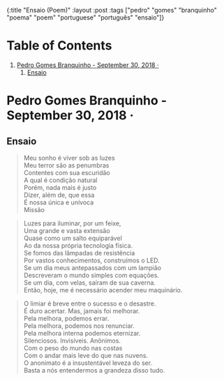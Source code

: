 {:title "Ensaio (Poem)"
 :layout :post
 :tags  ["pedro" "gomes" "branquinho" "poema" "poem" "portuguese" "português" "ensaio"]}

# Table of Contents

1.  [Pedro Gomes Branquinho - September 30, 2018  ·](#orge257583)
    1.  [Ensaio](#orga73c76d)


<a id="orge257583"></a>

# Pedro Gomes Branquinho - September 30, 2018  ·


<a id="orga73c76d"></a>

## Ensaio

> Meu sonho é viver sob as luzes  
> Meu terror são as penumbras  
> Contentes com sua escuridão  
> A qual é condição natural  
> Porém, nada mais é justo  
> Dizer, além de, que essa  
> É nossa única e unívoca  
> Missão  

> Luzes para iluminar, por um feixe,  
> Uma grande e vasta extensão  
> Quase como um salto equiparável  
> Ao da nossa própria tecnologia física.  
> Se fomos das lâmpadas de resistência  
> Por vastos conhecimentos, construímos o LED.  
> Se um dia meus antepassados com um lampião  
> Descreveram o mundo simples com equações.  
> Se um dia, com velas, saíram de sua caverna.  
> Então, hoje, me é necessário acender meu maquinário.  

> O limiar é breve entre o sucesso e o desastre.  
> É duro acertar. Mas, jamais foi melhorar.  
> Pela melhora, podemos errar.  
> Pela melhora, podemos nos renunciar.  
> Pela melhora interna podemos eternizar.  
> Silenciosos. Invisíveis. Anônimos.  
> Com o peso do mundo nas costas  
> Com o andar mais leve do que nas nuvens.  
> O anonimato é a insustentável leveza do ser.  
> Basta a nós entendermos a grandeza disso tudo.  

